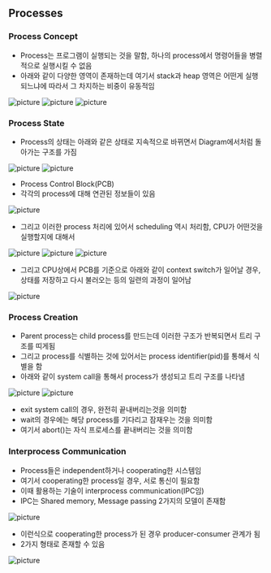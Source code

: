 ## Processes

### Process Concept
- Process는 프로그램이 실행되는 것을 말함, 하나의 process에서 명령어들을 병렬적으로 실행시킬 수 없음
- 아래와 같이 다양한 영역이 존재하는데 여기서 stack과 heap 영역은 어떤게 실행되느냐에 따라서 그 차지하는 비중이 유동적임

![picture](/img/OS/Processes/one.png)
![picture](/img/OS/Processes/two.png)
![picture](/img/OS/Processes/three.png)

### Process State
- Process의 상태는 아래와 같은 상태로 지속적으로 바뀌면서 Diagram에서처럼 돌아가는 구조를 가짐

![picture](/img/OS/Processes/four.png)
![picture](/img/OS/Processes/five.png)

- Process Control Block(PCB)
- 각각의 process에 대해 연관된 정보들이 있음

![picture](/img/OS/Processes/six.png)

- 그리고 이러한 process 처리에 있어서 scheduling 역시 처리함, CPU가 어떤것을 실행할지에 대해서

![picture](/img/OS/Processes/seven.png)
![picture](/img/OS/Processes/eight.png)
![picture](/img/OS/Processes/nine.png)

- 그리고 CPU상에서 PCB를 기준으로 아래와 같이 context switch가 일어날 경우, 상태를 저장하고 다시 불러오는 등의 일련의 과정이 일어남

![picture](/img/OS/Processes/ten.png)

### Process Creation
- Parent process는 child process를 만드는데 이러한 구조가 반복되면서 트리 구조를 띠게됨
- 그리고 process를 식별하는 것에 있어서는 process identifier(pid)를 통해서 식별을 함
- 아래와 같이 system call을 통해서 process가 생성되고 트리 구조를 나타냄

![picture](/img/OS/Processes/eleven.png)
![picture](/img/OS/Processes/twelve.png)

- exit system call의 경우, 완전히 끝내버리는것을 의미함
- wait의 경우에는 해당 process를 기다리고 잠재우는 것을 의미함
- 여기서 abort()는 자식 프로세스를 끝내버리는 것을 의미함

### Interprocess Communication
- Process들은 independent하거나 cooperating한 시스템임
- 여기서 cooperating한 process일 경우, 서로 통신이 필요함
- 이때 활용하는 기술이 interprocess communication(IPC임)
- IPC는 Shared memory, Message passing 2가지의 모델이 존재함

![picture](/img/OS/Processes/thirteen.png)

- 이런식으로 cooperating한 process가 된 경우 producer-consumer 관계가 됨
- 2가지 형태로 존재할 수 있음

![picture](/img/OS/Processes/fourteen.png)


